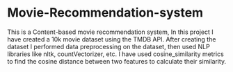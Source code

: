 # Movie-Recommendation-system
This is a Content-based movie recommendation system, In this project I have created a 10k movie dataset using the TMDB API. After creating the dataset I performed data preprocessing on the dataset, then used NLP libraries like nltk, countVectorizer, etc. I have used cosine_similarity metrics to find the cosine distance between two features to calculate their similarity.
